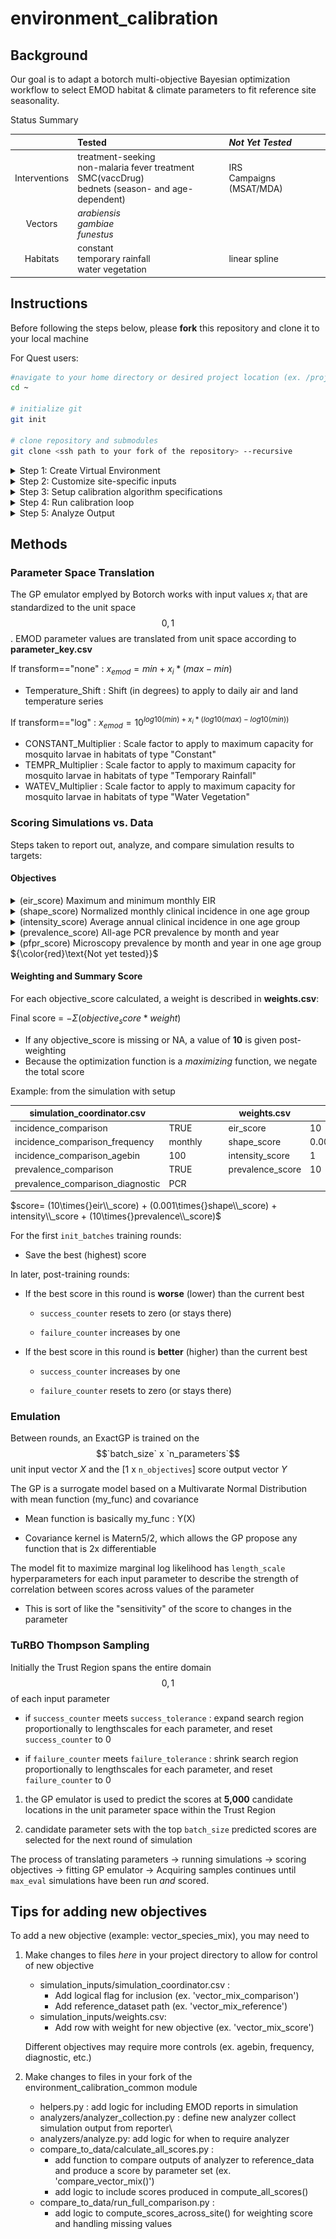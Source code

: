 # environment_calibration

## Background

Our goal is to adapt a botorch multi-objective Bayesian optimization workflow to select EMOD habitat & climate parameters to fit reference site seasonality.

Status Summary

|               | Tested                                                                                               | *Not Yet Tested*                              |
|:-------------:|:------------------------------------|:-------------------|
| Interventions | treatment-seeking<br>non-malaria fever treatment<br>SMC(vaccDrug)<br>bednets (season- and age-dependent) | IRS<br>Campaigns (MSAT/MDA)|
|    Vectors    | *arabiensis*<br>*gambiae*<br>*funestus*                                                              |                                               |
|   Habitats    | constant<br>temporary rainfall<br>water vegetation                                                   | linear spline                                 |

## Instructions

Before following the steps below, please **fork** this repository and clone it to your local machine

For Quest users:

``` bash
#navigate to your home directory or desired project location (ex. /projects/<your_net_id>/)
cd ~

# initialize git
git init

# clone repository and submodules
git clone <ssh path to your fork of the repository> --recursive
```

<details>

<summary>Step 1: Create Virtual Environment</summary>

<br> To start, create a virtual environment containing botorch, idmtools, emodpy, and other required packages.

**Example:** Creating an environment named `pytorch_test` inside my home directory `my_environments` folder

``` bash
module purge all
module load mamba
mamba create --prefix=/home/tmh6260/my_environments/pytorch_test -c conda-forge pytorch=1.11[build=cuda112*] numpy python=3.9 cudatoolkit=11.2
```
Running the three lines above will produce the following output:

```bash

                  __    __    __    __
                 /  \  /  \  /  \  /  \
                /    \/    \/    \/    \
███████████████/  /██/  /██/  /██/  /████████████████████████
              /  / \   / \   / \   / \  \____
             /  /   \_/   \_/   \_/   \    o \__,
            / _/                       \_____/  `
            |/
        ███╗   ███╗ █████╗ ███╗   ███╗██████╗  █████╗
        ████╗ ████║██╔══██╗████╗ ████║██╔══██╗██╔══██╗
        ██╔████╔██║███████║██╔████╔██║██████╔╝███████║
        ██║╚██╔╝██║██╔══██║██║╚██╔╝██║██╔══██╗██╔══██║
        ██║ ╚═╝ ██║██║  ██║██║ ╚═╝ ██║██████╔╝██║  ██║
        ╚═╝     ╚═╝╚═╝  ╚═╝╚═╝     ╚═╝╚═════╝ ╚═╝  ╚═╝

        mamba (1.4.2) supported by @QuantStack

        GitHub:  https://github.com/mamba-org/mamba
        Twitter: https://twitter.com/QuantStack

█████████████████████████████████████████████████████████████


Looking for: ['pytorch=1.11[build=cuda112*]', 'numpy', 'python=3.9', 'cudatoolkit=11.2']

error    libmamba Could not open lockfile '/hpc/software/mamba/23.1.0/pkgs/cache/cache.lock'
error    libmamba Could not open lockfile '/hpc/software/mamba/23.1.0/pkgs/cache/cache.lock'
warning  libmamba Could not parse state file: Could not load cache state: [json.exception.type_error.302] type must be string, but is null
warning  libmamba Could not remove state file "/hpc/software/mamba/23.1.0/pkgs/cache/09cdf8bf.state.json": Permission denied
conda-forge/noarch                                  19.8MB @   4.9MB/s  4.4s
conda-forge/linux-64                                46.3MB @   4.6MB/s 10.6s
Transaction

  Prefix: /home/tmh6260/my_environments/pytorch_test

  Updating specs:

   - pytorch=1.11[build=cuda112*]
   - numpy
   - python=3.9
   - cudatoolkit=11.2


  Package                Version  Build                  Channel                    Size
──────────────────────────────────────────────────────────────────────────────────────────
  Install:
──────────────────────────────────────────────────────────────────────────────────────────

  + _libgcc_mutex            0.1  conda_forge            conda-forge/linux-64     Cached
  + _openmp_mutex            4.5  2_kmp_llvm             conda-forge/linux-64     Cached
  + bzip2                  1.0.8  h4bc722e_7             conda-forge/linux-64     Cached
  + ca-certificates    2024.8.30  hbcca054_0             conda-forge/linux-64     Cached
  + cffi                  1.17.1  py39h15c3d72_0         conda-forge/linux-64     Cached
  + cuda-version            11.2  hb11dac2_3             conda-forge/noarch       Cached
  + cudatoolkit           11.2.2  hc23eb0c_13            conda-forge/linux-64     Cached
  + cudnn               8.9.7.29  hbc23b4c_3             conda-forge/linux-64     Cached
  + ld_impl_linux-64        2.43  h712a8e2_2             conda-forge/linux-64      669kB
  + libblas                3.9.0  16_linux64_mkl         conda-forge/linux-64     Cached
  + libcblas               3.9.0  16_linux64_mkl         conda-forge/linux-64     Cached
  + libffi                 3.4.2  h7f98852_5             conda-forge/linux-64     Cached
  + libgcc                14.2.0  h77fa898_1             conda-forge/linux-64      849kB
  + libgcc-ng             14.2.0  h69a702a_1             conda-forge/linux-64       54kB
  + libhwloc              2.11.1  default_hecaa2ac_1000  conda-forge/linux-64     Cached
  + libiconv                1.17  hd590300_2             conda-forge/linux-64     Cached
  + liblapack              3.9.0  16_linux64_mkl         conda-forge/linux-64     Cached
  + libnsl                 2.0.1  hd590300_0             conda-forge/linux-64     Cached
  + libprotobuf           3.20.3  h3eb15da_0             conda-forge/linux-64     Cached
  + libsqlite             3.47.0  hadc24fc_1             conda-forge/linux-64      875kB
  + libstdcxx             14.2.0  hc0a3c3a_1             conda-forge/linux-64        4MB
  + libstdcxx-ng          14.2.0  h4852527_1             conda-forge/linux-64       54kB
  + libuuid               2.38.1  h0b41bf4_0             conda-forge/linux-64     Cached
  + libxcrypt             4.4.36  hd590300_1             conda-forge/linux-64     Cached
  + libxml2               2.13.4  h064dc61_2             conda-forge/linux-64      689kB
  + libzlib                1.3.1  hb9d3cd8_2             conda-forge/linux-64       61kB
  + llvm-openmp           19.1.3  h024ca30_0             conda-forge/linux-64        3MB
  + magma                  2.5.4  hc72dce7_4             conda-forge/linux-64     Cached
  + mkl                 2022.2.1  h6508926_16999         conda-forge/linux-64     Cached
  + nccl                2.23.4.1  h03a54cd_2             conda-forge/linux-64      134MB
  + ncurses                  6.5  he02047a_1             conda-forge/linux-64     Cached
  + ninja                 1.12.1  h297d8ca_0             conda-forge/linux-64     Cached
  + numpy                 1.26.4  py39h474f0d3_0         conda-forge/linux-64     Cached
  + openssl                3.3.2  hb9d3cd8_0             conda-forge/linux-64     Cached
  + pip                   24.3.1  pyh8b19718_0           conda-forge/noarch          1MB
  + pycparser               2.22  pyhd8ed1ab_0           conda-forge/noarch       Cached
  + python                3.9.20  h13acc7a_1_cpython     conda-forge/linux-64       24MB
  + python_abi               3.9  5_cp39                 conda-forge/linux-64     Cached
  + pytorch               1.11.0  cuda112py39ha0cca9b_1  conda-forge/linux-64     Cached
  + readline                 8.2  h8228510_1             conda-forge/linux-64     Cached
  + setuptools            75.3.0  pyhd8ed1ab_0           conda-forge/noarch        780kB
  + sleef                    3.7  h1b44611_0             conda-forge/linux-64        2MB
  + tbb                2021.13.0  h84d6215_0             conda-forge/linux-64     Cached
  + tk                    8.6.13  noxft_h4845f30_101     conda-forge/linux-64     Cached
  + typing_extensions     4.12.2  pyha770c72_0           conda-forge/noarch       Cached
  + tzdata                 2024b  hc8b5060_0             conda-forge/noarch        122kB
  + wheel                 0.44.0  pyhd8ed1ab_0           conda-forge/noarch       Cached
  + xz                     5.2.6  h166bdaf_0             conda-forge/linux-64     Cached

  Summary:

  Install: 48 packages

  Total download: 172MB

──────────────────────────────────────────────────────────────────────────────────────────


Confirm changes: [Y/n] **Y**
```

When the prompt appears asking you to Confirm changes: [Y/n]. **Enter 'Y'**

``` bash
libzlib                                             61.0kB @ 214.5kB/s  0.3s

Downloading and Extracting Packages
tzdata                                             122.4kB @ 273.1kB/s  0.1s
Preparing transaction: done
Verifying transaction: done━━━━━━━━━━━━━━━━━━━━━━━━━━━━━━━━━━━━━━━━━━━━━━━━━━━━━━━━━━━━━━━━━━━━━━━━━━━━━━━━━━━━━━━━━━━━━━━━━━━━━━━━━━━━━━━━━━━━━━━━━━━━━━━━━━━━━━━━━━━━━━━━━━━━━━━━━━━━━━━━━━━━━━━━━━━━━━━━━━━━━━━━━━━━━━━━━━━━━━━━━━━━━━━━━━━━━━━━━━━━━━━━━━━━━━━━━━━━━━━━━━━━━━━━━━━━━━━━━━━━━━━━━━━━━ 171.6MB / 171.6MB                            2.9s
Executing transaction: \ By downloading and using the CUDA Toolkit conda packages, you accept the terms and conditions of the CUDA End User License Agreement (EULA): https://docs.nvidia.com/cuda/eula/index.html
[+] 8.2s
\ By downloading and using the cuDNN conda packages, you accept the terms and conditions of the NVIDIA cuDNN EULA -━━━━━━━━━━━━━━━━━━━━━━━━━━━━━━━━━━━━━━━━━━━━━━━━━━━━━━━━━━━━━━━━━━━━━━━━━━━━━━━━━━━━━━━━━━━━━━━━━━━━━━━━━━━━━━━━━━━━━━━━━━━━━━━━━━━━━━━━━━━━━━━━━━━━━━━━━━━━━━━━━━━━━━━━━━━━━━━━━━━━━ 171.6MB / 171.6MB                            2.9s
  https://docs.nvidia.com/deeplearning/cudnn/sla/index.html
[+] 8.1s
/ wnloading      ━━━━━━━━━━━━━━━━━━━━━━━━━━━━━━━━━━━━━━━━━━━━━━━━━━━━━━━━━━━━━━━━━━━━━━━━━━━━━━━━━━━━━━━━━━━━━━━━━━━━━━━━━━━━━━━━━━━━━━━━━━━━━━━━━━━━━━━━━━━━━━━━━━━━━━━━━━━━━━━━━━━━━━━━━━━━━━━━━━━━━━━━━━━━━━━━━━━━━━━━━━━━━━━━━━━━━━━━━━━━━━━━━━━━━━━━━━━━━━━━━━━━━━━━━━━━━━━━━━━━━━━━━━━━━━━━━━━━━━━ 171.6MB / 171.6MB                            2.9s
done
python                                              23.7MB @  26.0MB/s  0.4s
To activate this environment, use                  133.5MB @  46.1MB/s  2.4s
[+] 7.7s
     $ mamba activate /home/tmh6260/my_environments/pytorch_test━━━━━━━━━━━━━━━━━━━━━━━━━━━━━━━━━━━━━━━━━━━━━━━━━━━━━━━━━━━━━━━━━━━━━━━━━━━━━━━━━━━━━━━━━━━━━━━━━━━━━━━━━━━━━━━━━━━━━━━━━━━━━━━━━━━━━━━━━━━━━━━━━━━━━━━━━━━━━━━━━━━━━━━━━━━━━━━━━━━━━━━━━━━━━━━━━━━━━━━━━━━━━━━━━━━━━━━━━━━━━━━━━━━━━━━━ 171.6MB / 171.6MB                            2.9s

To deactivate an active environment, use

     $ mamba deactivate
```

Activate your virtual environment

``` bash
source activate /home/tmh6260/my_environments/pytorch_test
```

Add 2 additional conda packages

``` bash
conda install icu=75.1
conda install zstd=1.5.6
```

Some packages need to be installed or specified using `pip`. To add them:

``` bash
# pip install others emodpy-malaria and idmtools
pip install emodpy-malaria --ignore-installed --index-url=https://packages.idmod.org/api/pypi/pypi-production/simple 
# pip install idm_tools_platform_slurm
pip install idmtools_platform_slurm --ignore-installed --index-url=https://packages.idmod.org/api/pypi/pypi-production/simple
# pip install others from requirements.txt
pip install -r /projects/b1139/environments/emodpy-torch/requirements.txt
# pip install a few more required packages 
pip install gpytorch
pip install botorch==0.8.1
pip install seaborn
```

</details>

<details>

<summary>Step 2: Customize site-specific inputs</summary>

<br>

0.  Update **VENV_PATH** in manifest.py and supply the same virtual environment to the placeholder in sbatch_run_calib.sh

1.  Describe reference site simulation options

    -   Example **simulation_coordinator.csv**

        | option                           | value                                       | description                                                          |
        |-----------------|-----------------|--------------------------------------|
        | site                             | Nanoro                                      | site name                                                            |
        | lat                              | 12.68                                       | site latitude                                                        |
        | lon                              | -2.19                                       | site longitude                                                       |
        | climate_start_year               | 2010                                        | First year of climate data to request from ERA5                      |
        | climate_year_dur                 | 10                                          | \# years of climate data to pull from ERA5                           |
        | pop                              | 1000                                        | simulated population                                                 |
        | birth_rate                       | 38                                          | Crude birth rate for site                                            |
        | prev0                            | 0.2                                         | Initial prevalence to supply to demographics file                    |
        | nSims                            | 1                                           | \# of random seeds to simulate                                       |
        | simulation_start_year            | 1960                                        | Day 0 of simulation is Jan 1 of this year                            |
        | simulation_years                 | 60                                          | \# of years to simulate (Jan 1- Dec 31)                              |
        | demographics_filepath            | demographics_files/Nanoro_demographics.json | <site>\_demographics.json if using create_files.py                   |
        | NMF_filepath                     | nonmalarial_fevers/nmf_rates_generic.csv    | blank if not applicable                                              |
        | CM_filepath                      | cm/Nanoro_case_management.csv               | blank if not applicable                                              |
        | SMC_filepath                     |                                             | "file describing SMC campaigns                                       |
        | ITN_filepath                     | itn/Nanoro_ITN.csv                          | "file describing ITN distribution campaigns                          |
        | ITN_age_filepath                 | itn/ITN_age.csv                             | "file describing age-based patterns in ITN usage                     |
        | ITN_season_filepath              | itn/ITN_season.csv                          | "file describing seasonal patterns in ITN usage                      |
        | vector_filepath                  | vectors/vectors.csv                         | file describing mix of vector species and their ecology              |
        | prevalence_comparison            | TRUE                                        | include a measure of prevalence in scoring?                          |
        | prevalence_comparison_reference  | pcr_prevalence_AllAge.csv                   | reference dataset for prevalence                                     |
        | prevalence_comparison_frequency  | monthly                                     | """monthly"" or ""annual"" (not tested)"                             |
        | prevalence_comparison_diagnostic | PCR                                         | """PCR"" or ""Microscopy"" or ""RDT"""                               |
        | incidence_comparison             | TRUE                                        | include a measure of clinical incidence in scoring?                  |
        | incidence_comparison_reference   | routine_incidence_by_district.csv           | reference dataset for incidence                                      |
        | incidence_comparison_frequency   | monthly                                     | """monthly"" or ""annual"""                                          |
        | incidence_comparison_agebin      | 100                                         | agebin (within incidence_comparison_reference) to use for comparison |

    -   Related .csv files for *vectors* and *interventions*

        -   Example: vectors/vectors.csv

            |  species   | fraction | anthropophily | indoor_feeding | constant | temp_rain | water_veg |
            |:---------:|:---------:|:---------:|:---------:|:---------:|:---------:|:---------:|
            |  gambiae   |   0.9    |     0.74      |      0.9       |    1     |     1     |     0     |
            |  funestus  |   0.05   |      0.5      |      0.86      |    1     |     0     |     1     |
            | arabiensis |   0.05   |     0.88      |      0.5       |    1     |     1     |     0     |

        -   Example: interventions/cm/case_management.csv

            | year | month | day | duration |     trigger     | age_min | age_max |  coverage   | rate | drug |
            |:----:|:-----:|:---:|:--------:|:---------------:|:-------:|:-------:|:-----------:|:----:|:----:|
            | 2005 |   1   |  1  |   1825   | NewClinicalCase |    0    |    5    | 0.153903191 | 0.3  |  AL  |
            | 2005 |   1   |  1  |   1825   | NewClinicalCase |    5    |   15    | 0.092341914 | 0.3  |  AL  |
            | 2005 |   1   |  1  |   1825   | NewClinicalCase |   15    |   115   | 0.061561276 | 0.3  |  AL  |
            | 2005 |   1   |  1  |   1825   |  NewSevereCase  |    0    |   115   |     0.6     | 0.5  |  AL  |
            | 2010 |   1   |  1  |   365    | NewClinicalCase |    0    |    5    | 0.153903191 | 0.3  |  AL  |
            | 2010 |   1   |  1  |   365    | NewClinicalCase |    5    |   15    | 0.092341914 | 0.3  |  AL  |
            | 2010 |   1   |  1  |   365    | NewClinicalCase |   15    |   115   | 0.061561276 | 0.3  |  AL  |
            | 2010 |   1   |  1  |   365    |  NewSevereCase  |    0    |   115   |     0.6     | 0.5  |  AL  |

2.  run **create_files.py** to generate climate and demographics files.

    -   Files created inside simulation_inputs/:
        -   demographics_files/*site*\_demographics.json
        -   site_climate/*site*/...
    -   If you already have files:
        -   supply the path to the desired demographics file inside simulation_coordinator.csv 'demographics_filepath' row
        -   copy climate files into folder site_climate/*site*/

</details>

<details>

<summary>Step 3: Setup calibration algorithm specifications</summary>

<br>

1.  Define input parameter sampling space

    -   Example **parameter_key.csv**

        |               parameter               | min | max | transformation |
        |:-------------------------------------:|:---:|:---:|:--------------:|
        |           Temperature Shift           | -5  |  5  |      none      |
        |      Constant Habitat Multiplier      | -4  |  4  |      log       |
        | Temporary Rainfall Habitat Multiplier | -4  |  4  |      log       |
        |  Water Vegetation Habitat Multiplier  | -4  |  4  |      log       |

2.  Refine scoring system

    -   Example **weights.csv**

        |    objective     | weight |                                     |
        |:----------------:|:------:|-------------------------------------|
        |   shape_score    | 0.001  | *Normalized monthly incidence*      |
        | intensity_score  |  0.1   | *Average annual clinical incidence* |
        | prevalence_score |  0.1   | *Monthly all-age prevalence*        |
        |    eir_score     |  10.0  | *EIR threshold*                     |

3.  Set up calibration scheme

    -   Example **calibration_coordinator.csv**

        | init_size | init_batches | batch_size | max_eval | failure_limit |
        |:---------:|:------------:|:----------:|:--------:|:-------------:|
        |   1000    |      1       |    200     |   5000   |       2       |

</details>

<details>

<summary>Step 4: Run calibration loop</summary>

<br>

1.  edit **run_calib.py** with updated experiment name

2.  run **`sbatch sbatch_run_calib.sh`**

</details>

<details>

<summary>Step 5: Analyze Output</summary>

<br>

The output files automatically created by the calibration loop are found in simulations/output/`exp_label`:

Output from each round of calibration 0-`n_batches`:

-   LF_0/

    -   translated_params.csv

    *Files pertaining to the best-scoring parameter set, if a new one is identified*

    -   emod.best.csv  
        | |parameter|param_set|unit_value|emod_value|min|max|team_default|transformation|type|
        |-|---------|---------|----------|----------|---|---|------------|--------------|----|
        |0|Temperature_Shift|||||||||
        |1|CONST_Multiplier|||||||||
        |2|TEMPR_Multiplier|||||||||
        |3|WATEV_Multiplier|||||||||     
    -   emod.ymax.txt : best score so far, y_max  
    -   EIR_range.csv :  
        | |param_set|minEIR|maxEIR|
        |-|---------|------|------|
        |||||  
    -   ACI.csv  
        | |param_set|agebin|Inc|
        |-|---------|------|------|
        |||||  
    -   incidence\_`site`.png  
        ![alt text](sample_output/incidence_Nanoro.png)
    -   prevalence\_`site`.png
        ![alt text](sample_output/prevalence_Nanoro.png)
      

    *A copy of the simulation_output folder containing analyzed outputs*

    -   SO/`site`/
        -   InsetChart.csv
        -   ...
        -   finished.txt

-   ...\

-   LF\_`n_batches`/

    -   translated_params.csv
    -   SO/`site`/
        -   InsetChart.csv
        -   ...
        -   finished.txt

For any round in which there was an improvement in overall score will contain all of the same files shown above for LF_0. If no improvment, only those shown for LF\_<n_batches> above will appear.

After the calibration loop completes, `post_calibration_analysis` produces a few meta-performance plots and fits a GP to each objective separately for more detailed parameter sensitivity analysis. This produces the files:

-   performance/
    -    GP/
        -    <scoretype>_LS.csv   # For each scoretype calculated
        -    length_scales.png
        -    predictions.png
        -    timing.png

Additionally, plots of score and parameter convergence over time can be produced by running **post_calibration_plots.Rmd**, with the appropriate <exp_label>.

This produces new files inside simulations/output/<exp_label>:

-   performance/
    -   scores/
        -   scores_total.png
        -   scores_by_objective.png
    -   parameters/
        -   unit_parameters.png
        -   emod_parameters.png
        -   search_space_x_objective_scores_round_<n>.png
        -   search_space_x_total_score_round_<n>.png

    -   GP/
        -   detailed_length_scales.png
        ![alt text](sample_output/detailed_length_scales.png)

</details>

## Methods

### Parameter Space Translation

The GP emulator emplyed by Botorch works with input values $x_{i}$ that are standardized to the unit space $$0,1$$. EMOD parameter values are translated from unit space according to **parameter_key.csv**

If transform=="none" : $x_{emod} = min + x_{i}*(max-min)$

-   Temperature_Shift : Shift (in degrees) to apply to daily air and land temperature series 

If transform=="log" : $x_{emod} = 10^{log10(min)+x_{i}*(log10(max)-log10(min))}$

-   CONSTANT_Multiplier : Scale factor to apply to maximum capacity for mosquito larvae in habitats of type "Constant"
-   TEMPR_Multiplier : Scale factor to apply to maximum capacity for mosquito larvae in habitats of type "Temporary Rainfall"
-   WATEV_Multiplier : Scale factor to apply to maximum capacity for mosquito larvae in habitats of type "Water Vegetation"

### Scoring Simulations vs. Data

Steps taken to report out, analyze, and compare simulation results to targets:

#### Objectives

<details>

<summary>(eir_score) Maximum and minimum monthly EIR</summary>

-   Report: InsetChart
-   Analyzer: InsetChartAnalyzer
-   Output: InsetChart.csv
-   Scoring: `check_EIR_threshold(site)`
    -   Filter to last 10 years of simulation
    -   Sum daily EIR to monthly EIR in each month-year-run
    -   Average EIR in each month-year across runs
    -   Calculate minimum and maximum EIR across all month-years
    -   If any monthly EIR **\>= 100** or any monthly EIR **== 0** : score = 1
        -   Else, score = 0\

</details>

<details>

<summary>(shape_score) Normalized monthly clinical incidence in one age group</summary>

-   Report: MalariaSummaryReport
-   Analyzer: MonthlyIncidenceAnalyzer
-   Output: ClinicalIncidence_monthly.csv
-   Scoring: `compare_incidence_shape(site,agebin)`
    -   Filter to target agebin
    -   Find max incidence each year
    -   Normalize monthly incidence within each year (month / max)
    -   Average normalized incidence per month across years
    -   Score = $log(\frac{pop_{ref}!(pop_{sim}+1)!}{(pop_{ref}+pop_{sim}+1)!} * \frac{(cases_{ref}+(cases_{sim})!}{(cases_{ref}!cases_{sim}!} * \frac{(pop_{ref}-(cases_{ref})!(pop_{sim}-cases_{sim})!}{((pop_{ref}-(cases_{ref})+(pop_{sim}-cases_{sim}))!})$
        -   ${\color{red}\text{Currently hard-coded with presumed reference and simulation population of 1000}}$

</details>

<details>

<summary>(intensity_score) Average annual clinical incidence in one age group</summary>

-   Report: MalariaSummaryReport
-   Analyzer: MonthlyIncidenceAnalyzer
-   Output: ClinicalIncidence_monthly.csv
-   Scoring: `compare_annual_incidence(site,agebin)`
    -   Filter to target agebin
    -   Average annual incidence across months in each year
    -   Average annual incidence across years
    -   Score = $e^{((|incidence_{sim}-incidence_{ref}|) / incidence_{ref})}$

</details>

<details>

<summary>(prevalence_score) All-age PCR prevalence by month and year</summary>

-   Report: InsetChart
-   Analyzer: InsetChart Analyzer
-   Output: InsetChart.csv
-   Scoring: `compare_all_age_PCR_prevalence(site)`
    -   Average PCR Parasite Prevalence in each month-year across runs
    -   Score each month-year as $\sqrt{|prev_{sim}-prev_{ref}|^2}$
    -   Average score across month-years

</details>

<details>

<summary>(pfpr_score) Microscopy prevalence by month and year in one age group ${\color{red}\text{Not yet tested}}$</summary>

-   Report: MalariaSummaryReport\
-   Analyzer: MonthlyPfPRAnalyzer
-   Output: PfPR_monthly.csv
-   Scoring: `compare_PfPR_prevalence(site,agebin)`
    -   Filter to target agebin
    -   Average PfPR in each month-year across runs
    -   Score each month-year as $\sqrt{|pfpr_{sim}-pfpr_{ref}|^2}$
    -   Average score across month-years

</details>

#### Weighting and Summary Score

For each objective_score calculated, a weight is described in **weights.csv**:

Final score = $-\Sigma (objective_score*weight)$  
- If any objective_score is missing or NA, a value of **10** is given post-weighting
- Because the optimization function is a *maximizing* function, we negate the total score

Example: from the simulation with setup

| simulation_coordinator.csv       |         |     |     | weights.csv      |       |
|----------------------------------|---------|-----|-----|------------------|-------|
| incidence_comparison             | TRUE    |     |     | eir_score        | 10    |
| incidence_comparison_frequency   | monthly |     |     | shape_score      | 0.001 |
| incidence_comparison_agebin      | 100     |     |     | intensity_score  | 1     |
| prevalence_comparison            | TRUE    |     |     | prevalence_score | 10    |
| prevalence_comparison_diagnostic | PCR     |     |     |                  |       |

$score= (10\times{}eir\\_score) + (0.001\times{}shape\\_score) + intensity\\_score + (10\times{}prevalence\\_score)$

For the first `init_batches` training rounds:  
- Save the best (highest) score

In later, post-training rounds:

-   If the best score in this round is **worse** (lower) than the current best

    -   `success_counter` resets to zero (or stays there)

    -   `failure_counter` increases by one

-   If the best score in this round is **better** (higher) than the current best

    -   `success_counter` increases by one

    -   `failure_counter` resets to zero (or stays there)

### Emulation

Between rounds, an ExactGP is trained on the $$`batch_size` x `n_parameters`$$ unit input vector $X$ and the [1 x `n_objectives`] score output vector $Y$

The GP is a surrogate model based on a Multivarate Normal Distribution with mean function (my_func) and covariance

-   Mean function is basically my_func : Y(X)

-   Covariance kernel is Matern5/2, which allows the GP propose any function that is 2x differentiable

The model fit to maximize marginal log likelihood has `length_scale` hyperparameters for each input parameter to describe the strength of correlation between scores across values of the parameter

-   This is sort of like the "sensitivity" of the score to changes in the parameter

### TuRBO Thompson Sampling

Initially the Trust Region spans the entire domain $$0,1$$ of each input parameter

-   if `success_counter` meets `success_tolerance` : expand search region proportionally to lengthscales for each parameter, and reset `success_counter` to 0

-   if `failure_counter` meets `failure_tolerance` : shrink search region proportionally to lengthscales for each parameter, and reset `failure_counter` to 0

1.  the GP emulator is used to predict the scores at **5,000** candidate locations in the unit parameter space within the Trust Region

2.  candidate parameter sets with the top `batch_size` predicted scores are selected for the next round of simulation

The process of translating parameters -\> running simulations -\> scoring objectives -\> fitting GP emulator -\> Acquiring samples continues until `max_eval` simulations have been run *and* scored.

## Tips for adding new objectives

To add a new objective (example: vector_species_mix), you may need to

1.  Make changes to files *here* in your project directory to allow for control of new objective

    -   simulation_inputs/simulation_coordinator.csv :
        -   Add logical flag for inclusion (ex. 'vector_mix_comparison')
        -   Add reference_dataset path (ex. 'vector_mix_reference')
    -   simulation_inputs/weights.csv:
        -   Add row with weight for new objective (ex. 'vector_mix_score')

    Different objectives may require more controls (ex. agebin, frequency, diagnostic, etc.)

2.  Make changes to files in your fork of the environment_calibration_common module

    -   helpers.py : add logic for including EMOD reports in simulation
    -   analyzers/analyzer_collection.py : define new analyzer collect simulation output from reporter\
    -   analyzers/analyze.py: add logic for when to require analyzer
    -   compare_to_data/calculate_all_scores.py :
        -   add function to compare outputs of analyzer to reference_data and produce a score by parameter set (ex. 'compare_vector_mix()')
        -   add logic to include scores produced in compute_all_scores()
    -   compare_to_data/run_full_comparison.py :
        -   add logic to compute_scores_across_site() for weighting score and handling missing values
